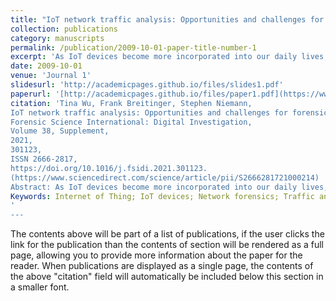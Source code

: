 ```yaml
---
title: "IoT network traffic analysis: Opportunities and challenges for forensic investigators?"
collection: publications
category: manuscripts
permalink: /publication/2009-10-01-paper-title-number-1
excerpt: 'As IoT devices become more incorporated into our daily lives, their always on approach makes them an ideal source of evidence. While these devices should use encryption to protect sensitive information, in reality this is not always the case e.g. some expose sensitive data like credentials in cleartext. In this paper, we have conducted an extensive analysis on the communications channels of 32 IoT consumer devices. Our experiments consisted of four main parts; first we carried out a port scan to determine if any ports can be exploited and thus gain remote access. Second, we looked at whether any of the devices used encryption and if not what type of content was exposed. Third, we used the network traffic ‘metadata’ to identify the destination the data terminated. Finally, we examined the communication between the mobile app and the cloud to see if it can be easily exploited using a proxy server. Our findings …'
date: 2009-10-01
venue: 'Journal 1'
slidesurl: 'http://academicpages.github.io/files/slides1.pdf'
paperurl: '[http://academicpages.github.io/files/paper1.pdf](https://www.sciencedirect.com/science/article/pii/S2666281721000214)'
citation: 'Tina Wu, Frank Breitinger, Stephen Niemann,
IoT network traffic analysis: Opportunities and challenges for forensic investigators?,
Forensic Science International: Digital Investigation,
Volume 38, Supplement,
2021,
301123,
ISSN 2666-2817,
https://doi.org/10.1016/j.fsidi.2021.301123.
(https://www.sciencedirect.com/science/article/pii/S2666281721000214)
Abstract: As IoT devices become more incorporated into our daily lives, their always on approach makes them an ideal source of evidence. While these devices should use encryption to protect sensitive information, in reality this is not always the case e.g. some expose sensitive data like credentials in cleartext. In this paper, we have conducted an extensive analysis on the communications channels of 32 IoT consumer devices. Our experiments consisted of four main parts; first we carried out a port scan to determine if any ports can be exploited and thus gain remote access. Second, we looked at whether any of the devices used encryption and if not what type of content was exposed. Third, we used the network traffic ‘metadata’ to identify the destination the data terminated. Finally, we examined the communication between the mobile app and the cloud to see if it can be easily exploited using a proxy server. Our findings show that the majority of devices have remote access unavailable. We found the Shannon entropy test a useful pre-test in identifying unencrypted content. Although many devices encrypted their data, we found several in particular smart cameras would send data in cleartext when they detected motion or during updates. We found the majority of data transverses to the US and stored on Amazon servers with most devices contacting multiple destination. Lastly, we discovered many of the IoT device's mobile apps can be easily exploited using a HTTP Proxy.
Keywords: Internet of Thing; IoT devices; Network forensics; Traffic analysis; IoT investigation; Network traffic
'
---
```


The contents above will be part of a list of publications, if the user clicks the link for the publication than the contents of section will be rendered as a full page, allowing you to provide more information about the paper for the reader. When publications are displayed as a single page, the contents of the above "citation" field will automatically be included below this section in a smaller font.
